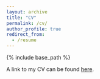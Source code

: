 ```yaml
---
layout: archive
title: "CV"
permalink: /cv/
author_profile: true
redirect_from:
  - /resume
---
```


{% include base_path %}

A link to my CV can be found <a href="https://cedric-scheerlinck.github.io/files/Cedric_CV.pdf" target="_blank">here</a>.
